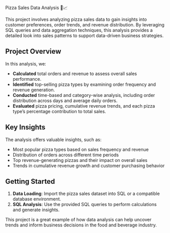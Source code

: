 Pizza Sales Data Analysis 🍕📈

This project involves analyzing pizza sales data to gain insights into customer preferences, order trends, and revenue distribution. By leveraging SQL queries and data aggregation techniques, this analysis provides a detailed look into sales patterns to support data-driven business strategies.

## Project Overview

In this analysis, we:
- **Calculated** total orders and revenue to assess overall sales performance.
- **Identified** top-selling pizza types by examining order frequency and revenue generation.
- **Conducted** time-based and category-wise analysis, including order distribution across days and average daily orders.
- **Evaluated** pizza pricing, cumulative revenue trends, and each pizza type’s percentage contribution to total sales.

## Key Insights

The analysis offers valuable insights, such as:
- Most popular pizza types based on sales frequency and revenue
- Distribution of orders across different time periods
- Top revenue-generating pizzas and their impact on overall sales
- Trends in cumulative revenue growth and customer purchasing behavior

## Getting Started

1. **Data Loading**: Import the pizza sales dataset into SQL or a compatible database environment.
2. **SQL Analysis**: Use the provided SQL queries to perform calculations and generate insights.

This project is a great example of how data analysis can help uncover trends and inform business decisions in the food and beverage industry.
